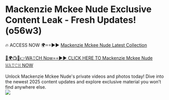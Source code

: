 # Mackenzie Mckee Nude Exclusive Content Leak - Fresh Updates! (o56w3)

🔥 ACCESS NOW 🌍==►► <a href="https://tinyurl.com/yc657z5k" rel="nofollow">Mackenzie Mckee Nude Latest Collection</a>
<br><br>
[🔴🌍📺📱👉WA𝚃CH Now==►► CLICK HERE TO Mackenzie Mckee Nude 𝚆𝙰𝚃𝙲𝙷 NOW](https://tinyurl.com/yc657z5k)
<br><br>
Unlock Mackenzie Mckee Nude's private videos and photos today! Dive into the newest 2025 content updates and explore exclusive material you won’t find anywhere else.
<br>
<a href="https://tinyurl.com/yc657z5k" rel="nofollow" data-target="animated-image.originalLink"><img src="https://camo.githubusercontent.com/8a4f000d20f83aca3bf7ec5f350d767afa0574a8a352519fd8cfa583a6f93a33/68747470733a2f2f692e696d6775722e636f6d2f644a486b345a712e676966" data-canonical-src="https://i.imgur.com/dJHk4Zq.gif" style="max-width: 100%; display: inline-block;" data-target="animated-image.originalImage"></a>
<br>
